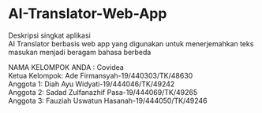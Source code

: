 # AI-Translator-Web-App 
Deskripsi singkat aplikasi<br/> 
AI Translator berbasis web app yang digunakan untuk menerjemahkan teks masukan menjadi beragam bahasa berbeda<br/>

NAMA KELOMPOK ANDA : Covidea<br/>
Ketua Kelompok: Ade Firmansyah-19/440303/TK/48630 <br/> 
Anggota 1: Diah Ayu Widyati-19/444046/TK/49242<br/> 
Anggota 2: Sadad Zulfanazhif Pasa-19/444069/TK/49265 <br/> 
Anggota 3: Fauziah Uswatun Hasanah-19/444050/TK/49246

